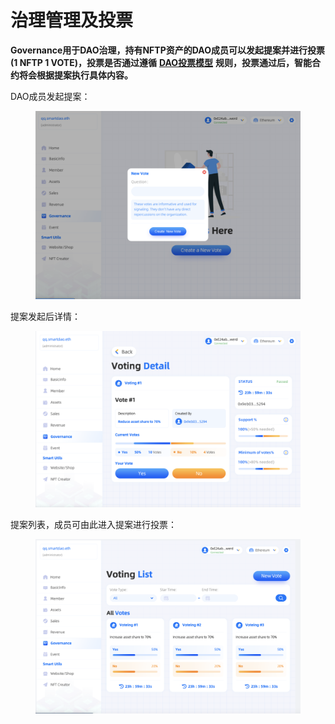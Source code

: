 # 治理管理及投票

**Governance用于DAO治理，持有NFTP资产的DAO成员可以发起提案并进行投票(1 NFTP 1 VOTE)，投票是否通过遵循** [**DAO投票模型**](../shi-yong-launch-qi-dong-dao/she-zhi-dao-tou-piao-mo-xing.md) **规则，投票通过后，智能合约将会根据提案执行具体内容。**



DAO成员发起提案：

<figure><img src="../../.gitbook/assets/image (2).png" alt=""><figcaption></figcaption></figure>

提案发起后详情：

<figure><img src="../../.gitbook/assets/image (4).png" alt=""><figcaption></figcaption></figure>

提案列表，成员可由此进入提案进行投票：

<figure><img src="../../.gitbook/assets/image.png" alt=""><figcaption></figcaption></figure>
